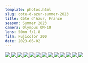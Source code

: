 ```yaml
---
template: photos.html
slug: cote-d-azur-summer-2023
title: Côte d'Azur, France
season: Summer 2023
camera: Olympus OM-10
lens: 50mm f/1.8
film: Fujicolor 200
date: 2023-06-02
---
```


<div class="image-grid">
  <a href="https://cdn.icyphox.sh/film/2023/summer/cote-d-azur/001789350002.jpg">
    <img src="https://cdn.icyphox.sh/fit?url=http://files.garage.koti.lan/film/2023/summer/cote-d-azur/001789350002.jpg&width=1000&height=1000" />
  </a>
  <a href="https://cdn.icyphox.sh/film/2023/summer/cote-d-azur/001789350006.jpg">
    <img src="https://cdn.icyphox.sh/fit?url=http://files.garage.koti.lan/film/2023/summer/cote-d-azur/001789350006.jpg&width=1000&height=1000" />
  </a>
  <a href="https://cdn.icyphox.sh/film/2023/summer/cote-d-azur/001789350013.jpg">
    <img src="https://cdn.icyphox.sh/fit?url=http://files.garage.koti.lan/film/2023/summer/cote-d-azur/001789350013.jpg&width=1000&height=1000" />
  </a>
  <a href="https://cdn.icyphox.sh/film/2023/summer/cote-d-azur/001789350015.jpg">
    <img src="https://cdn.icyphox.sh/fit?url=http://files.garage.koti.lan/film/2023/summer/cote-d-azur/001789350015.jpg&width=1000&height=1000" />
  </a>
  <a href="https://cdn.icyphox.sh/film/2023/summer/cote-d-azur/001789350017.jpg">
    <img src="https://cdn.icyphox.sh/fit?url=http://files.garage.koti.lan/film/2023/summer/cote-d-azur/001789350017.jpg&width=1000&height=1000" />
  </a>
  <a href="https://cdn.icyphox.sh/film/2023/summer/cote-d-azur/001789350018.jpg">
    <img src="https://cdn.icyphox.sh/fit?url=http://files.garage.koti.lan/film/2023/summer/cote-d-azur/001789350018.jpg&width=1000&height=1000" />
  </a>
  <a href="https://cdn.icyphox.sh/film/2023/summer/cote-d-azur/001789350019.jpg">
    <img src="https://cdn.icyphox.sh/fit?url=http://files.garage.koti.lan/film/2023/summer/cote-d-azur/001789350019.jpg&width=1000&height=1000" />
  </a>
  <a href="https://cdn.icyphox.sh/film/2023/summer/cote-d-azur/001789350020.jpg">
    <img src="https://cdn.icyphox.sh/fit?url=http://files.garage.koti.lan/film/2023/summer/cote-d-azur/001789350020.jpg&width=1000&height=1000" />
  </a>
  <a href="https://cdn.icyphox.sh/film/2023/summer/cote-d-azur/001789350021.jpg">
    <img src="https://cdn.icyphox.sh/fit?url=http://files.garage.koti.lan/film/2023/summer/cote-d-azur/001789350021.jpg&width=1000&height=1000" />
  </a>
  <a href="https://cdn.icyphox.sh/film/2023/summer/cote-d-azur/001789350024.jpg">
    <img src="https://cdn.icyphox.sh/fit?url=http://files.garage.koti.lan/film/2023/summer/cote-d-azur/001789350024.jpg&width=1000&height=1000" />
  </a>
  <a href="https://cdn.icyphox.sh/film/2023/summer/cote-d-azur/001789350027.jpg">
    <img src="https://cdn.icyphox.sh/fit?url=http://files.garage.koti.lan/film/2023/summer/cote-d-azur/001789350027.jpg&width=1000&height=1000" />
  </a>
  <a href="https://cdn.icyphox.sh/film/2023/summer/cote-d-azur/001789350029.jpg">
    <img src="https://cdn.icyphox.sh/fit?url=http://files.garage.koti.lan/film/2023/summer/cote-d-azur/001789350029.jpg&width=1000&height=1000" />
  </a>
  <a href="https://cdn.icyphox.sh/film/2023/summer/cote-d-azur/001789350030.jpg">
    <img src="https://cdn.icyphox.sh/fit?url=http://files.garage.koti.lan/film/2023/summer/cote-d-azur/001789350030.jpg&width=1000&height=1000" />
  </a>
</div>

